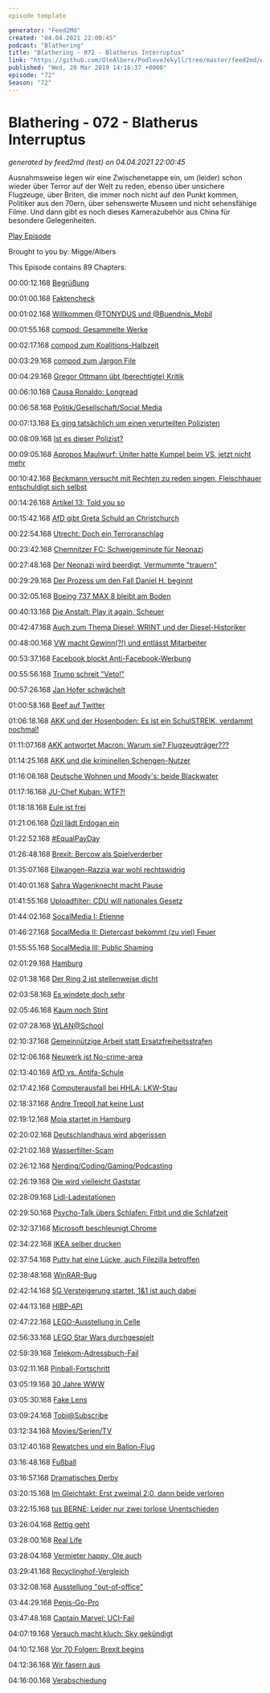```yaml
---
episode template

generator: "Feed2Md"
created: "04.04.2021 22:00:45"
podcast: "Blathering"
title: "Blathering - 072 - Blatherus Interruptus"
link: "https://github.com/OleAlbers/PodloveJekyll/tree/master/feed2md/example/export/seasons/4/2019/3/Blathering - 072 - Blatherus Interruptus.md"
published: "Wed, 20 Mar 2019 14:16:37 +0000"
episode: "72"
Season: "72"
---
```


# Blathering - 072 - Blatherus Interruptus
_generated by feed2md (test) on 04.04.2021 22:00:45_

Ausnahmsweise legen wir eine Zwischenetappe ein, um (leider) schon wieder über Terror auf der Welt zu reden, ebenso über unsichere Flugzeuge, über Briten, die immer noch nicht auf den Punkt kommen, Politiker aus den 70ern, über sehenswerte Museen und nicht sehensfähige Filme. Und dann gibt es noch dieses Kamerazubehör aus China für besondere Gelegenheiten.

[Play Episode](https://www.blathering.de/podlove/file/709/s/feed/c/mp3/blathering_072.mp3)

Brought to you by: Migge/Albers

This Episode contains 89 Chapters:


00:00:12.168 [Begrüßung]()

00:01:00.168 [Faktencheck]()

00:01:02.168 [Willkommen @TONYDUS und @Buendnis_Mobil](https://twitter.com/Buendnis_Mobil/status/1106312924426063872)

00:01:55.168 [compod: Gesammelte Werke](http://hurz.me/vz)

00:02:17.168 [compod zum Koalitions-Halbzeit](https://www.zeit.de/politik/deutschland/2019-02/grosse-koalition-annegret-kramp-karrenbauer-cdu-spd-halbzeitbilanz)

00:03:29.168 [compod zum Jargon File](https://en.wikipedia.org/wiki/Tech_Model_Railroad_Club)

00:04:29.168 [Gregor Ottmann übt (berechtigte) Kritik](https://pluspora.com/posts/cdd03c8026cc0137d8ed288023909140)

00:06:10.168 [Causa Ronaldo: Longread](http://www.espn.com/soccer/soccer/0/blog/post/3794488/six-months-after-ronaldo-was-accused-of-rapewhy-is-the-case-in-legal-limbo)

00:06:58.168 [Politik/Gesellschaft/Social Media]()

00:07:13.168 [Es ging tatsächlich um einen verurteilten Polizisten](http://www.tagesschau.de/regional/nordrheinwestfalen/luegde-121.html)

00:08:09.168 [Ist es dieser Polizist?](https://www1.wdr.de/nachrichten/landespolitik/fall-luegde-innenausschuss-100.html)

00:09:05.168 [Apropos Maulwurf: Uniter hatte Kumpel beim VS, jetzt nicht mehr](http://www.taz.de/taz-Recherche-zu-Hannibal-Verein-Uniter/!5581162/)

00:10:42.168 [Beckmann versucht mit Rechten zu reden singen, Fleischhauer entschuldigt sich selbst](https://twitter.com/ismail_kupeli/status/1104819629208289280)

00:14:26.168 [Artikel 13: Told you so](https://twitter.com/Senficon/status/1104820546770997249)

00:15:42.168 [AfD gibt Greta Schuld an Christchurch](https://twitter.com/stammtischphilo/status/1106452034482593794)

00:22:54.168 [Utrecht: Doch ein Terroranschlag](https://www.nzz.ch/panorama/niederlande-moeglicher-terroranschlag-in-utrecht-fordert-tote-ld.1468031)

00:23:42.168 [Chemnitzer FC: Schweigeminute für Neonazi](https://www.welt.de/sport/fussball/article190052561/HooNaRa-Gruender-Chemnitzer-FC-haelt-Schweigeminute-fuer-Neonazi-ab.html)

00:27:48.168 [Der Neonazi wird beerdigt, Vermummte "trauern"](http://www.taz.de/Trauermarsch-fuer-Nazi-in-Chemnitz/!5578603/)

00:29:29.168 [Der Prozess um den Fall Daniel H. beginnt](http://www.taz.de/Prozess-um-Messerstiche-gegen-Daniel-H/!5577860/)

00:32:05.168 [Boeing 737 MAX 8 bleibt am Boden](https://threadreaderapp.com/thread/1106128755330830338.html)

00:40:13.168 [Die Anstalt: Play it again, Scheuer](https://www.sueddeutsche.de/politik/grenzwerte-feinstaub-scheuer-1.4365362)

00:42:47.168 [Auch zum Thema Diesel: WRINT und der Diesel-Historiker](https://wrint.de/2019/03/14/wr921-dieselautos/)

00:48:00.168 [VW macht Gewinn(?!) und entlässt Mitarbeiter](https://www.volksverpetzer.de/bericht/vw-rekordgewinn/)

00:53:37.168 [Facebook blockt Anti-Facebook-Werbung](https://www.zdnet.de/88356165/facebook-sperrt-werbung-von-us-senatorin/)

00:55:56.168 [Trump schreit "Veto!"](http://www.taz.de/US-Senat-votiert-gegen-Notstand/!5580759/)

00:57:26.168 [Jan Hofer schwächelt](https://bildblog.de/108303/bild-fuehrt-jan-hofer-vor/)

01:00:58.168 [Beef auf Twitter](https://twitter.com/peterbreuer/status/1106318478758289408)

01:06:18.168 [AKK und der Hosenboden: Es ist ein SchulSTREIK, verdammt nochmal!](https://threadreaderapp.com/thread/1107966519273758721.html)

01:11:07.168 [AKK antwortet Macron: Warum sie? Flugzeugträger???](https://lauerundwehner.de/luw007-sexuelle-belaestigung-im-internet-ellwangen-flugtaxis-brexit-kramp-karrenbauers-antwort-auf-macron/?t=2:07:00,2:41:55)

01:14:25.168 [AKK und die kriminellen Schengen-Nutzer](https://www.faz.net/aktuell/politik/denk-ich-an-deutschland/akk-kriminelle-nutzen-schengen-derzeit-perfekt-behoerden-nicht-16090743.html)

01:16:08.168 [Deutsche Wohnen und Moody's: beide Blackwater](http://www.taz.de/!5577871/)

01:17:16.168 [JU-Chef Kuban: WTF?!](https://www.queer.de/detail.php?article_id=33214)

01:18:18.168 [Eule ist frei](http://www.taz.de/Aktivistin-aus-dem-Hambacher-Wald/!5580887/)

01:21:06.168 [Özil lädt Erdogan ein](https://www.t-online.de/sport/fussball/international/id_85417362/mesut-oezil-hat-wohl-tuerkei-praesident-erdogan-zur-hochzeit-eingeladen.html)

01:22:52.168 [#EqualPayDay](https://twitter.com/Mareicares/status/1107549736188424192)

01:26:48.168 [Brexit: Bercow als Spielverderber](https://www.sueddeutsche.de/politik/brexit-abstimmung-may-bercow-1.4372313)

01:35:07.168 [Ellwangen-Razzia war wohl rechtswidrig](http://www.taz.de/!5580756/)

01:40:01.168 [Sahra Wagenknecht macht Pause](https://www.tagesspiegel.de/politik/linke-ohne-frontfrau-sahra-wagenknecht-die-freie-radikale/24094918.html)

01:41:55.168 [Uploadfilter: CDU will nationales Gesetz](http://www.spiegel.de/politik/deutschland/eu-urheberrechtsreform-cdu-will-die-uploadfilter-beerdigen-a-1258124.html)

01:44:02.168 [SocalMedia I: Etienne](https://twitter.com/EtienneToGo/status/1105470902492385281)

01:46:27.168 [SocalMedia II: Dietercast bekommt (zu viel) Feuer](https://threadreaderapp.com/thread/1105551173652803586.html)

01:55:55.168 [SocalMedia III: Public Shaming](https://www.youtube.com/watch?v=Yq7Eh6JTKIg)

02:01:29.168 [Hamburg]()

02:01:38.168 [Der Ring 2 ist stellenweise dicht](https://lsbg.hamburg.de/ring2-hamburg-nord/)

02:03:58.168 [Es windete doch sehr](https://www.mopo.de/hamburg/polizei/sturm--heinz--in-hamburg-fischmarkt-unter-wasser---bahnstrecke-nach-luebeck-gesperrt-32227620)

02:05:46.168 [Kaum noch Stint](https://www.zeit.de/hamburg/2019-03/stintbestand-elbe-rueckgang-elbvertiefung-gefaehrdung-oekosystem)

02:07:28.168 [WLAN@School](https://www.ndr.de/nachrichten/hamburg/WLAN-fuer-jedes-Hamburger-Klassenzimmer,digitalpakt136.html)

02:10:37.168 [Gemeinnützige Arbeit statt Ersatzfreiheitsstrafen](https://www.welt.de/regionales/hamburg/article179070832/Ersatzfreiheitsstrafe-in-Hamburg-Gemeinnuetzige-Arbeit-statt-Haft.html)

02:12:06.168 [Neuwerk ist No-crime-area](https://www.ndr.de/nachrichten/hamburg/So-sicher-sind-die-Hamburger-Stadtteile,kriminalstatistik244.html)

02:13:40.168 [AfD vs. Antifa-Schule](https://www.abendblatt.de/hamburg/article216696081/Linksextremisten-betreiben-ungestoert-Propaganda-an-Schule.html)

02:17:42.168 [Computerausfall bei HHLA: LKW-Stau](https://www.welt.de/regionales/hamburg/article190165133/Hafenkonzern-HHLA-Containerstau-im-Hamburger-Hafen-nach-Computerausfall.html)

02:18:37.168 [Andre Trepoll hat keine Lust](https://www.shz.de/regionales/hamburg/andre-trepoll-waegt-ab-keine-spitzenkandidatur-bei-buergerschaftswahl-hamburg-id23022067.html)

02:19:12.168 [Moia startet in Hamburg](https://www.moia.io/de-DE/presse/MOIA-startet-in-Hamburg-den-groessten-elektrischen-Ridesharing-Dienst-Europas)

02:20:02.168 [Deutschlandhaus wird abgerissen](https://www.ndr.de/nachrichten/hamburg/Das-Deutschlandhaus-wird-abgerissen,deutschlandhaus114.html)

02:21:02.168 [Wasserfilter-Scam](https://www.hamburg1.de/nachrichten/39697/Warnung_vor_unserioesen_Wasserfiltern.html)

02:26:12.168 [Nerding/Coding/Gaming/Podcasting]()

02:26:19.168 [Ole wird vielleicht Gaststar](https://twitter.com/Delanji/status/1104790767875305472)

02:28:09.168 [Lidl-Ladestationen](https://www.elektroauto-news.net/2019/lidl-invest-elektromobilitaet-ladesaeulen)

02:29:50.168 [Psycho-Talk übers Schlafen: Fitbit und die Schlafzeit](https://www.psycho-talk.de/2019/03/10/psyt035-nach-muede-kommt-bloed/)

02:32:37.168 [Microsoft beschleunigt Chrome](https://www.zdnet.de/88356055/microsoft-beschleunigt-chrome/)

02:34:22.168 [IKEA selber drucken](https://twitter.com/stammtischphilo/status/1107919200817958912)

02:37:54.168 [Putty hat eine Lücke, auch Filezilla betroffen](https://www.golem.de/news/ssh-software-kritische-sicherheitsluecken-in-putty-1903-140081.html)

02:38:48.168 [WinRAR-Bug](https://www.engadget.com/2019/03/15/winrar-bug-malware/)

02:42:14.168 [5G Versteigerung startet, 1&1 ist auch dabei](https://rp-online.de/digitales/internet/5g-auktion-startet-frequenzen-fuer-das-neue-echtzeitnetz_aid-37482243)

02:44:13.168 [HIBP-API](https://twitter.com/stammtischphilo/status/1107760421799424006)

02:47:22.168 [LEGO-Ausstellung in Celle](https://www.tobiasmigge.de/2019/03/12/12von12-m%C3%A4rz-2019/)

02:56:33.168 [LEGO Star Wars durchgespielt](https://www.lego.com/de-de/themes/star-wars/games/star-wars-the-force-awakens-7b2135b29d7f4421b12cbf5155653707)

02:59:39.168 [Telekom-Adressbuch-Fail](https://twitter.com/nitram2342/status/1106736004520648704)

03:02:11.168 [Pinball-Fortschritt](https://twitter.com/stammtischphilo/status/1107379721510309888)

03:05:19.168 [30 Jahre WWW](https://www.tagesschau.de/multimedia/video/video-514629.html)

03:05:30.168 [Fake Lens](https://twitter.com/stammtischphilo/status/1107919775508897793)

03:09:24.168 [Tobi@Subscribe](https://das-sendezentrum.de/subscribe/sub10)

03:12:34.168 [Movies/Serien/TV]()

03:12:40.168 [Rewatches und ein Ballon-Flug](https://de.wikipedia.org/wiki/Ballon_(Film))

03:16:48.168 [Fußball]()

03:16:57.168 [Dramatisches Derby](https://www.stefangroenveld.de/2019/zuviel-groessenwahn/)

03:20:15.168 [Im Gleichtakt: Erst zweimal 2:0, dann beide verloren](https://www.fcstpauli.com/news/der-fc-st-pauli-mit-deutlicher-niederlage-beim-sv-sandhausen-1819/)

03:22:15.168 [tus BERNE: Leider nur zwei torlose Unentschieden](http://hurz.me/vy)

03:26:04.168 [Rettig geht](https://www.fcstpauli.com/news/andreas-rettig-verlaesst-den-fc-st-pauli-aus-persoenlichen-gruenden-zum-30-september-2019/)

03:28:00.168 [Real Life]()

03:28:04.168 [Vermieter happy, Ole auch](https://twitter.com/stammtischphilo/status/1106589022766415873)

03:29:41.168 [Recyclinghof-Vergleich](https://twitter.com/stammtischphilo/status/1105484296419192839)

03:32:08.168 [Ausstellung "out-of-office"](https://shmh.de/de/ausstellungen/out-of-office)

03:44:29.168 [Penis-Go-Pro](https://twitter.com/krad75/status/1106084066028326912)

03:47:48.168 [Captain Marvel: UCI-Fail](https://twitter.com/tmigge/status/1107662849009242112)

04:07:19.168 [Versuch macht kluch: Sky gekündigt](https://twitter.com/tmigge/status/1107192732953559040)

04:10:12.168 [Vor 70 Folgen: Brexit begins](https://www.blathering.de/2016/06/blathering-002-nasenkorrekturen-brennende-bunker-und-klaerwerke/)

04:12:36.168 [Wir fasern aus]()

04:16:00.168 [Verabschiedung]()



